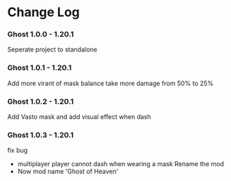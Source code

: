 # Change Log
### Ghost 1.0.0 - 1.20.1
Seperate project to standalone

### Ghost 1.0.1 - 1.20.1
Add more virant of mask
balance take more damage from 50% to 25%
### Ghost 1.0.2 - 1.20.1
Add Vasto mask and add visual effect when dash 
### Ghost  1.0.3 - 1.20.1
fix bug
- multiplayer player cannot dash when wearing a mask
Rename the mod
- Now mod name 'Ghost of Heaven'
